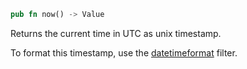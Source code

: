 ```rust
pub fn now() -> Value
```

Returns the current time in UTC as unix timestamp.

To format this timestamp, use the [datetimeformat](datetimeformat.md) filter.

